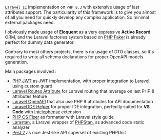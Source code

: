 [`Laravel 11`](https://laravel.com/) implementation on `PHP 8.3` with extensive usage of last attributes support. The particularity of this framework is to give you almost of all you need for quickly develop any complex application. So minimal external packages need.

I obviously made usage of **Eloquent** as a very expressive **Active Record** ORM, and the Laravel factories system based on [PHP Faker](https://fakerphp.github.io/) is already perfect for dummy data generator.

Contrary to most others projects, there is no usage of DTO classes, so it's required to write all schema declarations for proper OpenAPI models generation.

Main packages involved :

* [PHP JWT](https://github.com/lcobucci/jwt) as JWT implementation, with proper integration to Laravel using custom guard
* [Laravel Routes Attribute](https://github.com/spatie/laravel-route-attributes) for Laravel routing that leverage on last PHP 8 attributes feature
* [Laravel OpenAPI](https://github.com/DarkaOnLine/L5-Swagger) that also use PHP 8 attributes for API documentation
* [Laravel IDE Helper](https://github.com/barryvdh/laravel-ide-helper) for proper IDE integration, perfectly suited for **VS Code** with [Intelephense](https://marketplace.visualstudio.com/items?itemName=bmewburn.vscode-intelephense-client) extension
* [PHP CS Fixer](https://github.com/FriendsOfPHP/PHP-CS-Fixer) as formatter with Laravel style guide
* [Larastan](https://github.com/nunomaduro/larastan), a Laravel wrapper of [PHPStan](https://phpstan.org/), as advanced code static analyzer
* [Pest 2](https://pestphp.com/) as nice Jest-like API superset of existing PHPUnit
